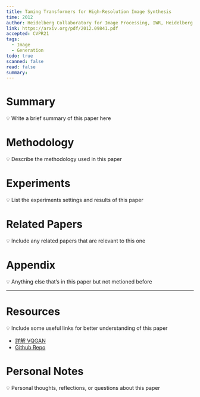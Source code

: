 ```yaml
---
title: Taming Transformers for High-Resolution Image Synthesis
time: 2012
author: Heidelberg Collaboratory for Image Processing, IWR, Heidelberg University, Germany
link: https://arxiv.org/pdf/2012.09841.pdf
accepted: CVPR21
tags:
  - Image
  - Generation
todo: true
scanned: false
read: false
summary:
---
```

# Summary
💡 Write a brief summary of this paper here

# Methodology
💡 Describe the methodology used in this paper

# Experiments
💡 List the experiments settings and results of this paper

# Related Papers
💡 Include any related papers that are relevant to this one

# Appendix
💡 Anything else that’s in this paper but not metioned before

---
# Resources
💡 Include some useful links for better understanding of this paper
- [詳解 VQGAN](https://zhuanlan.zhihu.com/p/515214329)
- [Github Repo](https://github.com/CompVis/taming-transformers)

# Personal Notes
💡 Personal thoughts, reflections, or questions about this paper
